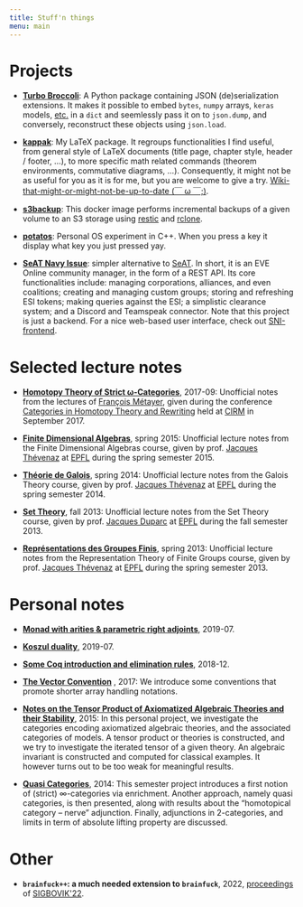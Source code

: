 ```yaml
---
title: Stuff'n things
menu: main
---
```


# Projects

- [**Turbo Broccoli**](https://pypi.org/project/turbo-broccoli): A Python
  package containing JSON (de)serialization extensions. It makes it possible to
  embed `bytes`, `numpy` arrays, `keras` models,
  [etc.](https://github.com/altaris/turbo-broccoli#supported-types) in a `dict`
  and seemlessly pass it on to `json.dump`, and conversely, reconstruct these
  objects using `json.load`.

- [**kappak**](https://github.com/altaris/kappak): My LaTeX package. It
  regroups functionalities I find useful, from general style of LaTeX documents
  (title page, chapter style, header / footer, …), to more specific math
  related commands (theorem environments, commutative diagrams, …).
  Consequently, it might not be as useful for you as it is for me, but you are
  welcome to give a try. [Wiki-that-might-or-might-not-be-up-to-date
  (￣ ω ￣;)](https://altaris.github.io/kappak).

- [**s3backup**](https://github.com/altaris/s3backup): This docker image
  performs incremental backups of a given volume to an S3 storage using
  [restic](https://restic.readthedocs.io/en/latest) and
  [rclone](https://rclone.org).

- [**potatos**](https://github.com/altaris/potatos): Personal OS experiment in
  C++. When you press a key it display what key you just pressed yay.

- [**SeAT Navy Issue**](https://github.com/altaris/seat-navy-issue): simpler
  alternative to [SeAT](https://github.com/eveseat/seat). In short, it is an
  EVE Online community manager, in the form of a REST API. Its core
  functionalities include: managing corporations, alliances, and even
  coalitions; creating and managing custom groups; storing and refreshing ESI
  tokens; making queries against the ESI; a simplistic clearance system; and a
  Discord and Teamspeak connector. Note that this project is just a backend.
  For a nice web-based user interface, check out
  [SNI-frontend](https://github.com/r0kym/SNI-frontend).

# Selected lecture notes

- [**Homotopy Theory of Strict
  ω-Categories**](https://github.com/altaris/htpy-str-omegacat/raw/master/CIRM%20Sept%2017%20-%20Homotopy%20Theory%20of%20Strict%20Omega-Categories.pdf),
  2017-09: Unofficial notes from the lectures of [François
  Métayer](https://www.irif.fr/~metayer/index.html), given during the
  conference [Categories in Homotopy Theory and
  Rewriting](http://conferences.cirm-math.fr/1773.html) held at
  [CIRM](http://www.cirm-math.com) in September 2017.

- [**Finite Dimensional
  Algebras**](https://hothanh.fr/cedric/wp-content/uploads/sites/2/2017/11/fda15.pdf),
  spring 2015: Unofficial lecture notes from the Finite Dimensional Algebras
  course, given by prof. [Jacques
  Thévenaz](https://people.epfl.ch/jacques.thevenaz) at
  [EPFL](https://www.epfl.ch) during the spring semester 2015.

- [**Théorie de
  Galois**](https://hothanh.fr/cedric/wp-content/uploads/sites/2/2017/11/thgalois14.pdf),
  spring 2014: Unofficial lecture notes from the Galois Theory course, given by
  prof. [Jacques Thévenaz](https://people.epfl.ch/jacques.thevenaz) at
  [EPFL](https://www.epfl.ch) during the spring semester 2014.

- [**Set
  Theory**](https://hothanh.fr/cedric/wp-content/uploads/sites/2/2017/11/set-theory-2013.pdf),
  fall 2013: Unofficial lecture notes from the Set Theory course, given by
  prof. [Jacques Duparc](http://hec.unil.ch/people/jduparc?dyn_lang=fr) at
  [EPFL](https://www.epfl.ch) during the fall semester 2013.

- [**Représentations des Groupes
  Finis**](https://hothanh.fr/cedric/wp-content/uploads/sites/2/2017/11/reprc3a9sentations-des-groupes-finis.pdf),
  spring 2013: Unofficial lecture notes from the Representation Theory of
  Finite Groups course, given by prof. [Jacques
  Thévenaz](https://people.epfl.ch/jacques.thevenaz) at
  [EPFL](https://www.epfl.ch) during the spring semester 2013.

# Personal notes

- [**Monad with arities & parametric right
  adjoints**](https://cloud.hothanh.fr/s/PrdiPEsaF7kBWdR), 2019-07.

- [**Koszul duality**](https://cloud.hothanh.fr/s/wXXn9YF7ZHSBF5c), 2019-07.

- [**Some Coq introduction and elimination
  rules**](https://cloud.hothanh.fr/s/t6rpWrTHTfACrJ8), 2018-12.

- [**The Vector
  Convention**](https://github.com/altaris/vector-convention/raw/master/vector-convention.pdf)
  , 2017: We introduce some conventions that promote shorter array handling
  notations.

- [**Notes on the Tensor Product of Axiomatized Algebraic Theories and their
  Stability**](https://github.com/altaris/notes-tensor-aat/raw/master/notes-tensor-aat.pdf),
  2015: In this personal project, we investigate the categories encoding
  axiomatized algebraic theories, and the associated categories of models. A
  tensor product or theories is constructed, and we try to investigate the
  iterated tensor of a given theory. An algebraic invariant is constructed and
  computed for classical examples. It however turns out to be too weak for
  meaningful results.

- [**Quasi
  Categories**](https://hothanh.fr/cedric/wp-content/uploads/sites/2/2017/09/projet-cht-ma2.pdf),
  2014: This semester project introduces a first notion of (strict)
  ∞-categories via enrichment. Another approach, namely quasi categories, is
  then presented, along with results about the “homotopical category – nerve”
  adjunction. Finally, adjunctions in 2-categories, and limits in term of
  absolute lifting property are discussed.

# Other

- **`brainfuck++`: a much needed extension to `brainfuck`**, 2022,
  [proceedings](https://www.sigbovik.org/2022/proceedings.pdf) of
  [SIGBOVIK'22](https://www.sigbovik.org/2022).
